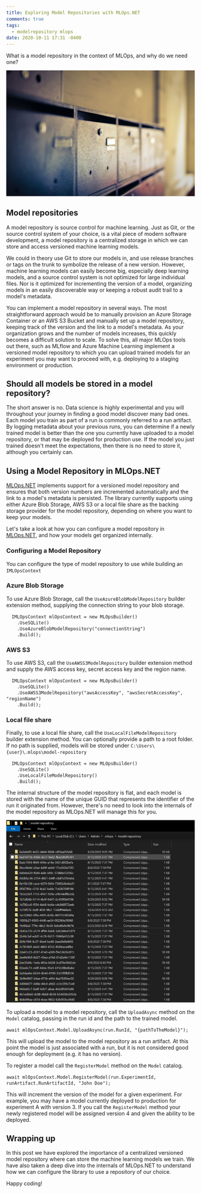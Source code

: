 ```yaml
---
title: Exploring Model Repositories with MLOps.NET
comments: true
tags:
  - modelrepository mlops
date: 2020-10-11 17:31 -0400
---
```

What is a model repository in the context of MLOps, and why do we need one?

![](/images/post-images/storage.jpg)

## Model repositories

A model repository is source control for machine learning. Just as Git, or the source control system of your choice, is a vital piece of modern software development, a model repository is a centralized storage in which we can store and access versioned machine learning models. 

We could in theory use Git to store our models in, and use release branches or tags on the trunk to symbolize the release of a new version. However, machine learning models can easily become big, especially deep learning models, and a source control system is not optimized for large individual files. Nor is it optimized for incrementing the version of a model, organizing models in an easily discoverable way or keeping a robust audit trail to a model's metadata. 

You can implement a model repository in several ways. The most straightforward approach would be to manually provision an Azure Storage Container or an AWS S3 Bucket and manually set up a model repository, keeping track of the version and the link to a model's metadata. As your organization grows and the number of models increases, this quickly becomes a difficult solution to scale. To solve this, all major MLOps tools out there, such as MLflow and Azure Machine Learning implement a versioned model repository to which you can upload  trained models for an experiment you may want to proceed with, e.g. deploying to a staging environment or production. 

## Should all models be stored in a model repository?

The short answer is no. Data science is highly experimental and you will throughout your journey in finding a good model discover many bad ones. Each model you train as part of a run is commonly referred to a run artifact. By logging metadata about your previous runs, you can determine if a newly trained model is better than the one you currently have uploaded to a model repository, or that may be deployed for production use. If the model you just trained doesn't meet the expectations, then there is no need to store it, although you certainly can.

## Using a Model Repository in MLOps.NET

[MLOps.NET](https://github.com/aslotte/MLOps.NET) implements support for a versioned model repository and ensures that both version numbers are incremented automatically and the link to a model's metadata is persisted. The library currently supports using either Azure Blob Storage, AWS S3 or a local file share as the backing storage provider for the model repository, depending on where you want to keep your models.

Let's take a look at how you can configure a model repository in [MLOps.NET](https://github.com/aslotte/MLOps.NET), and how your models get organized internally.

### Configuring a Model Repository

You can configure the type of model repository to use while building an `IMLOpsContext`

### Azure Blob Storage

To use Azure Blob Storage, call the `UseAzureBlobModelRepository` builder extension method, supplying the connection string to your blob storage.

```
  IMLOpsContext mlOpsContext = new MLOpsBuilder()
    .UseSQLite()
    .UseAzureBlobModelRepository("connectionString")
    .Build();
```

### AWS S3

To use AWS S3, call the `UseAWSS3ModelRepository` builder extension method and supply the AWS access key, secret access key and the region name.

```
  IMLOpsContext mlOpsContext = new MLOpsBuilder()
    .UseSQLite()
    .UseAWSS3ModelRepository("awsAccessKey", "awsSecretAccessKey", "regionName")
    .Build();
```

### Local file share

Finally, to use a local file share, call the `UseLocalFileModelRepository` builder extension method. You can optionally provide a path to a root folder. If no path is supplied, models will be stored under `C:\Users\{user}\.mlops\model-repository`

```
  IMLOpsContext mlOpsContext = new MLOpsBuilder()
    .UseSQLite()
    .UseLocalFileModelRepository()
    .Build();
```

The internal structure of the model repository is flat, and each model is stored with the name of the unique GUID that represents the identifier of the run it originated from. However, there's no need to look into the internals of the model repository as MLOps.NET will manage this for you.

![](/images/post-images/model-repo.png)

To upload a model to a model repository, call the `UploadAsync` method on the `Model` catalog, passing in the run id and the path to the trained model. 

```
await mlOpsContext.Model.UploadAsync(run.RunId, "{pathToTheModel}");
```

This will upload the model to the model repository as a run artifact. At this point the model is just associated with a run, but it is not considered good enough for deployment (e.g. it has no version).

To register a model call the `RegisterModel` method on the `Model` catalog. 

```
await mlOpsContext.Model.RegisterModel(run.ExperimentId, runArtifact.RunArtifactId, "John Doe");
```

This will increment the version of the model for a given experiment. For example, you may have a model currently deployed to production for experiment A with version 3. If you call the `RegisterModel` method your newly registered model will be assigned version 4 and given the ability to be deployed.

## Wrapping up

In this post we have explored the importance of a centralized versioned model repository where  can store the machine learning models we train. We have also taken a deep dive into the internals of MLOps.NET to understand how we can configure the library to use a repository of our choice.



Happy coding!